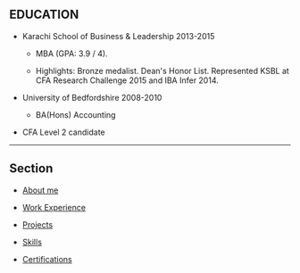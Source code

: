 ## EDUCATION

- Karachi School of Business & Leadership 2013-2015

    - MBA (GPA: 3.9 / 4). 
    
    - Highlights: Bronze medalist. Dean's Honor List. Represented KSBL at CFA Research Challenge 2015 and IBA Infer 2014.

- University of Bedfordshire 2008-2010

    - BA(Hons) Accounting

- CFA Level 2 candidate

---

## Section

- [About me](./index.md)

- [Work Experience](./work_experience.md)

- [Projects](./projects.md)

- [Skills](./skills.md)

- [Certifications](./certifications.md)